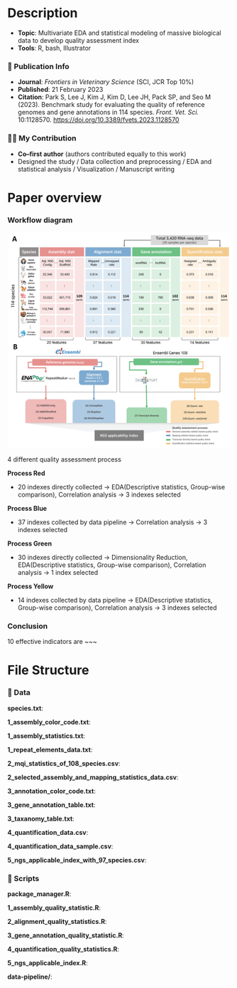 # Description
- **Topic**: Multivariate EDA and statistical modeling of massive biological data to develop quality assessment index
- **Tools**: R, bash, Illustrator  

### 📄 Publication Info
- **Journal**: *Frontiers in Veterinary Science* (SCI, JCR Top 10%)  
- **Published**: 21 February 2023  
- **Citation**: Park S, Lee J, Kim J, Kim D, Lee JH, Pack SP, and Seo M (2023). Benchmark study for evaluating the quality of reference genomes and gene annotations in 114 species. *Front. Vet. Sci.* 10:1128570. https://doi.org/10.3389/fvets.2023.1128570  

### 🙋‍♂️ My Contribution
- **Co–first author** (authors contributed equally to this work)  
- Designed the study / Data collection and preprocessing / EDA and statistical analysis / Visualization / Manuscript writing

  
# Paper overview

### Workflow diagram

![Collected data structure and systematic workflow to select effective indexes](figures/Figure1.jpg)

4 different quality assessment process

**Process Red**
- 20 indexes directly collected  → EDA(Descriptive statistics, Group-wise comparison), Correlation analysis → 3 indexes selected

**Process Blue** 
- 37 indexes collected by data pipeline → Correlation analysis → 3 indexes selected

**Process Green** 
- 30 indexes directly collected → Dimensionality Reduction, EDA(Descriptive statistics, Group-wise comparison), Correlation analysis → 1 index selected

**Process Yellow** 
- 14 indexes collected by data pipeline → EDA(Descriptive statistics, Group-wise comparison), Correlation analysis → 3 indexes selected

### Conclusion
10 effective indicators are ~~~

# File Structure

### 📁 Data 
**species.txt**:

**1_assembly_color_code.txt**:

**1_assembly_statistics.txt**:

**1_repeat_elements_data.txt**:

**2_mqi_statistics_of_108_species.csv**:

**2_selected_assembly_and_mapping_statistics_data.csv**:

**3_annotation_color_code.txt**:

**3_gene_annotation_table.txt**:

**3_taxanomy_table.txt**:

**4_quantification_data.csv**:

**4_quantification_data_sample.csv**:

**5_ngs_applicable_index_with_97_species.csv**:




### 📑 Scripts
**package_manager.R**:

**1_assembly_quality_statistic.R**:

**2_alignment_quality_statistics.R**:

**3_gene_annotation_quality_statistic.R**:

**4_quantification_quality_statistics.R**:

**5_ngs_applicable_index.R**:

**data-pipeline/**:


